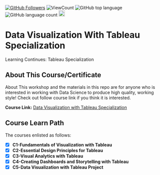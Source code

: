 

<a href="https://github.com/hacceebhassan"><img src="https://img.shields.io/github/followers/hacceebhassam?label=Follow%20Me&logo=github" alt="GitHub Followers" /></a>
![ViewCount](<https://views.whatilearened.today/views/github/hacceebhassan/data-visualization-with-tableau-specialization.svg?cache=remove>)
![GitHub top language](<https://img.shields.io/github/languages/top/BDFD-LearningGround/Data-Visualization-with-Tableau-Specialization?style=flat>)
![GitHub language count](https://img.shields.io/github/languages/count/BDFD-LearningGround/Data-Visualization-with-Tableau-Specialization?style=flat)
<img height=20 src="https://cdn.jsdelivr.net/gh/bdfd/Personal_Image_Repo/7.Color-Icon/Status/Done.svg" alt="bdfd" />

# Data Visualization With Tableau Specialization
Learning Continues: Tableau Specialization

## About This Course/Certificate

About This workshop and the materials in this repo are for anyone who is interested in working with Data Science to produce high quality, working style! Check out follow course link if you think it is interested.

**Course Link:** [Data Visualization with Tableau Specialization](https://www.coursera.org/specializations/data-visualization)

## Course Learn Path

The courses enlisted as follows:

- [x] **C1-Fundamentals of Visualization with Tableau**
- [x] **C2-Essential Design Principles for Tableau**
- [x] **C3-Visual Analytics with Tableau**
- [x] **C4-Creating Dashboards and Storytelling with Tableau**
- [x] **C5-Data Visualization with Tableau Project**
